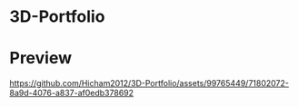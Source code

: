 # 3D-Portfolio
# Preview



https://github.com/Hicham2012/3D-Portfolio/assets/99765449/71802072-8a9d-4076-a837-af0edb378692

